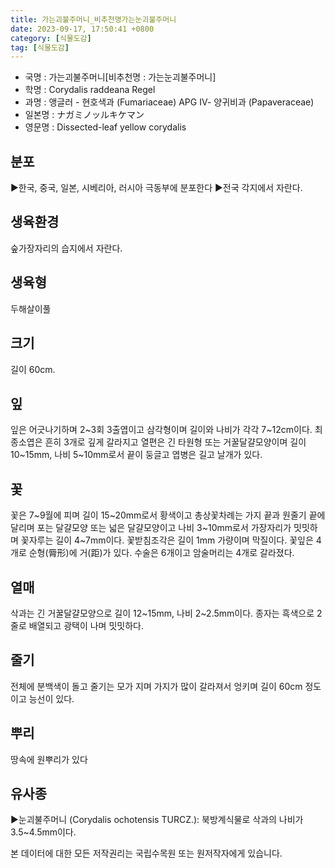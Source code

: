 ```yaml
---
title: 가는괴불주머니_비추천명가는눈괴불주머니
date: 2023-09-17, 17:50:41 +0800
category: [식물도감]
tag: [식물도감]
---
```




- 국명 : 가는괴불주머니[비추천명 : 가는눈괴불주머니]
- 학명 : Corydalis raddeana Regel
- 과명 : 앵글러 - 현호색과 (Fumariaceae) APG Ⅳ- 양귀비과 (Papaveraceae)
- 일본명 : ナガミノッルキケマン
- 영문명 : Dissected-leaf yellow corydalis


## 분포
▶한국, 중국, 일본, 시베리아, 러시아 극동부에 분포한다▶전국 각지에서 자란다.
## 생육환경
숲가장자리의 습지에서 자란다.
## 생육형
두해살이풀
## 크기
길이 60cm.
## 잎
잎은 어긋나기하며 2~3회 3출엽이고 삼각형이며 길이와 나비가 각각 7~12cm이다. 최종소엽은 흔히 3개로 깊게 갈라지고 열편은 긴 타원형 또는 거꿀달걀모양이며 길이 10~15mm, 나비 5~10mm로서 끝이 둥글고 엽병은 길고 날개가 있다.
## 꽃
꽃은 7~9월에 피며 길이 15~20mm로서 황색이고 총상꽃차례는 가지 끝과 원줄기 끝에 달리며 포는 달걀모양 또는 넓은 달걀모양이고 나비 3~10mm로서 가장자리가 밋밋하며 꽃자루는 길이 4~7mm이다. 꽃받침조각은 길이 1mm 가량이며 막질이다. 꽃잎은 4개로 순형(脣形)에 거(距)가 있다. 수술은 6개이고 암술머리는 4개로 갈라졌다.
## 열매
삭과는 긴 거꿀달걀모양으로 길이 12~15mm, 나비 2~2.5mm이다. 종자는 흑색으로 2줄로 배열되고 광택이 나며 밋밋하다.
## 줄기
전체에 분백색이 돌고 줄기는 모가 지며 가지가 많이 갈라져서 엉키며 길이 60cm 정도이고 능선이 있다.
## 뿌리
땅속에 원뿌리가 있다
## 유사종
▶눈괴불주머니 (Corydalis ochotensis TURCZ.): 북방계식물로 삭과의 나비가 3.5~4.5mm이다.






본 데이터에 대한 모든 저작권리는 국립수목원 또는 원저작자에게 있습니다.
